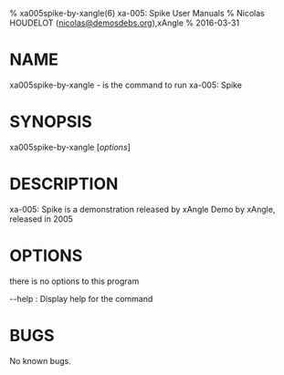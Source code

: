 % xa005spike-by-xangle(6) xa-005: Spike User Manuals
% Nicolas HOUDELOT (nicolas@demosdebs.org),xAngle
% 2016-03-31

# NAME
xa005spike-by-xangle - is the command to run xa-005: Spike 

# SYNOPSIS
xa005spike-by-xangle [*options*]

# DESCRIPTION
xa-005: Spike  is a demonstration released by xAngle
Demo by xAngle, released in 2005

# OPTIONS
there is no options to this program

\--help
:   Display help for the command


# BUGS
No known bugs.

